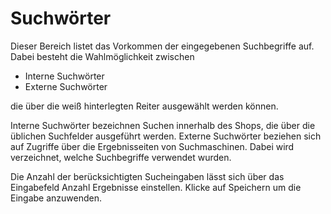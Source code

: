 # Suchwörter 

Dieser Bereich listet das Vorkommen der eingegebenen Suchbegriffe auf. Dabei besteht die Wahlmöglichkeit zwischen

-   Interne Suchwörter
-   Externe Suchwörter

die über die weiß hinterlegten Reiter ausgewählt werden können.

Interne Suchwörter bezeichnen Suchen innerhalb des Shops, die über die üblichen Suchfelder ausgeführt werden. Externe Suchwörter beziehen sich auf Zugriffe über die Ergebnisseiten von Suchmaschinen. Dabei wird verzeichnet, welche Suchbegriffe verwendet wurden.

Die Anzahl der berücksichtigten Sucheingaben lässt sich über das Eingabefeld Anzahl Ergebnisse einstellen. Klicke auf Speichern um die Eingabe anzuwenden.



